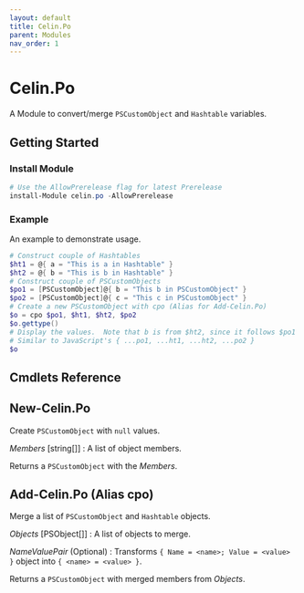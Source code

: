 ```yaml
---
layout: default
title: Celin.Po
parent: Modules
nav_order: 1
---
```


# Celin.Po

A Module to convert/merge `PSCustomObject` and `Hashtable` variables.

## Getting Started

### Install Module

```powershell
# Use the AllowPrerelease flag for latest Prerelease
install-Module celin.po -AllowPrerelease
```

### Example

An example to demonstrate usage.

```powershell
# Construct couple of Hashtables
$ht1 = @{ a = "This is a in Hashtable" }
$ht2 = @{ b = "This is b in Hashtable" }
# Construct couple of PSCustomObjects
$po1 = [PSCustomObject]@{ b = "This b in PSCustomObject" }
$po2 = [PSCustomObject]@{ c = "This c in PSCustomObject" }
# Create a new PSCustomObject with cpo (Alias for Add-Celin.Po)
$o = cpo $po1, $ht1, $ht2, $po2
$o.gettype()
# Display the values.  Note that b is from $ht2, since it follows $po1
# Similar to JavaScript's { ...po1, ...ht1, ...ht2, ...po2 }
$o
```

## Cmdlets Reference

## New-Celin.Po

Create `PSCustomObject` with `null` values.

_Members_ [string[]]
: A list of object members.

Returns a `PSCustomObject` with the _Members_.

## Add-Celin.Po (Alias cpo)

Merge a list of `PSCustomObject` and `Hashtable` objects.

_Objects_ [PSObject[]]
: A list of objects to merge.

_NameValuePair_ (Optional)
: Transforms `{ Name = <name>; Value = <value> }` object into `{ <name> = <value> }`.

Returns a `PSCustomObject` with merged members from _Objects_.
